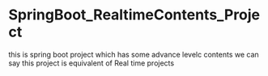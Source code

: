 # SpringBoot_RealtimeContents_Project
this is spring boot project which has some advance levelc contents we can say this project is equivalent of Real time projects
